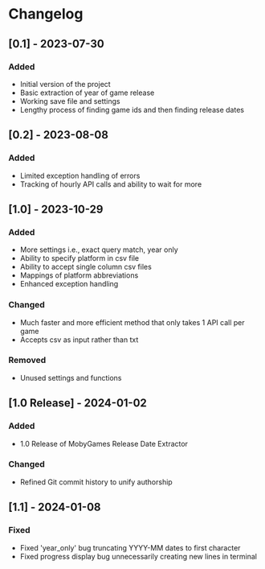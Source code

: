 # Changelog

## [0.1] - 2023-07-30
### Added
- Initial version of the project
- Basic extraction of year of game release
- Working save file and settings
- Lengthy process of finding game ids and then finding release dates

## [0.2] - 2023-08-08
### Added
- Limited exception handling of errors
- Tracking of hourly API calls and ability to wait for more

## [1.0] - 2023-10-29
### Added
- More settings i.e., exact query match, year only
- Ability to specify platform in csv file
- Ability to accept single column csv files
- Mappings of platform abbreviations
- Enhanced exception handling

### Changed
- Much faster and more efficient method that only takes 1 API call per game
- Accepts csv as input rather than txt

### Removed
- Unused settings and functions

## [1.0 Release] - 2024-01-02
### Added
- 1.0 Release of MobyGames Release Date Extractor

### Changed
- Refined Git commit history to unify authorship

## [1.1] - 2024-01-08
### Fixed
- Fixed 'year_only' bug truncating YYYY-MM dates to first character
- Fixed progress display bug unnecessarily creating new lines in terminal